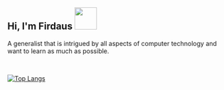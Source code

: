 <h2> Hi, I'm Firdaus <img src="https://c.tenor.com/da79iNpu6pkAAAAi/peach-cat-animated.gif" width="50"></h2>

A generalist that is intrigued by all aspects of computer technology and want to learn as much as possible.

<br>

[![Top Langs](https://github-readme-stats.vercel.app/api/top-langs/?username=vicevirus&layout=compact&theme=tokyonight)](https://github.com/anuraghazra/github-readme-stats)



